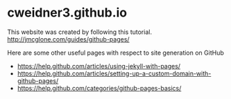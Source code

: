 # cweidner3.github.io

This website was created by following this tutorial. <http://jmcglone.com/guides/github-pages/>

Here are some other useful pages with respect to site generation on GitHub
- <https://help.github.com/articles/using-jekyll-with-pages/>
- <https://help.github.com/articles/setting-up-a-custom-domain-with-github-pages/>
- <https://help.github.com/categories/github-pages-basics/>

